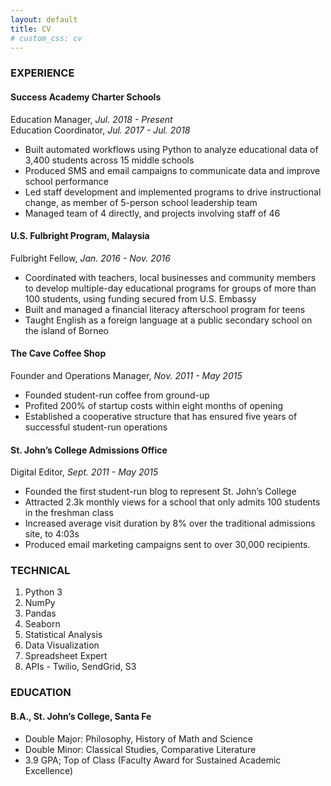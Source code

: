 ```yaml
---
layout: default
title: CV
# custom_css: cv
---
```


### EXPERIENCE
#### Success Academy Charter Schools
Education Manager, *Jul. 2018 - Present*  
Education Coordinator, *Jul. 2017 - Jul. 2018*

* Built automated workflows using Python to analyze educational data of 3,400 students across 15 middle schools
* Produced SMS and email campaigns to communicate data and improve school performance
* Led staff development and implemented programs to drive instructional change, as member of 5-person school leadership team
* Managed team of 4 directly, and projects involving staff of 46 

#### U.S. Fulbright Program, Malaysia
Fulbright Fellow, *Jan. 2016 - Nov. 2016*

* Coordinated with teachers, local businesses and community members to develop multiple-day educational programs for groups of more than 100 students, using funding secured from U.S. Embassy
* Built and managed a financial literacy afterschool program for teens
* Taught English as a foreign language at a public secondary school on the island of Borneo

#### The Cave Coffee Shop

Founder and Operations Manager, *Nov. 2011 - May 2015*

* Founded student-run coffee from ground-up
* Profited 200% of startup costs within eight months of opening
* Established a cooperative structure that has ensured five years of successful student-run operations

#### St. John’s College Admissions Office

Digital Editor, *Sept. 2011 - May 2015*

* Founded the first student-run blog to represent St. John’s College
* Attracted 2.3k monthly views for a school that only admits 100 students in the freshman class
* Increased average visit duration by 8% over the traditional admissions site, to 4:03s
* Produced email marketing campaigns sent to over 30,000 recipients.

### TECHNICAL

1. Python 3
2. NumPy
3. Pandas
4. Seaborn
5. Statistical Analysis
6. Data Visualization
7. Spreadsheet Expert
9. APIs - Twilio, SendGrid, S3

### EDUCATION

#### B.A., St. John’s College, Santa Fe

 * Double Major: Philosophy, History of Math and Science
 * Double Minor: Classical Studies, Comparative Literature
 * 3.9 GPA; Top of Class (Faculty Award for Sustained Academic Excellence)